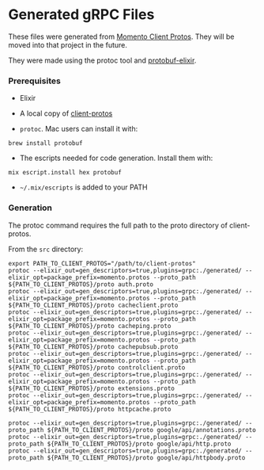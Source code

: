 # Generated gRPC Files

These files were generated from [Momento Client Protos](https://github.com/momentohq/client-protos). They will be moved 
into that project in the future.

They were made using the protoc tool and [protobuf-elixir](https://github.com/elixir-protobuf/protobuf).

### Prerequisites

- Elixir

- A local copy of [client-protos](https://github.com/momentohq/client-protos)

- `protoc`. Mac users can install it with:
```commandline
brew install protobuf
```

- The escripts needed for code generation. Install them with:
```commandline
mix escript.install hex protobuf
```

- `~/.mix/escripts` is added to your PATH

### Generation
The protoc command requires the full path to the proto directory of client-protos.

From the `src` directory:

```commandline
export PATH_TO_CLIENT_PROTOS="/path/to/client-protos"
protoc --elixir_out=gen_descriptors=true,plugins=grpc:./generated/ --elixir_opt=package_prefix=momento.protos --proto_path ${PATH_TO_CLIENT_PROTOS}/proto auth.proto
protoc --elixir_out=gen_descriptors=true,plugins=grpc:./generated/ --elixir_opt=package_prefix=momento.protos --proto_path ${PATH_TO_CLIENT_PROTOS}/proto cacheclient.proto
protoc --elixir_out=gen_descriptors=true,plugins=grpc:./generated/ --elixir_opt=package_prefix=momento.protos --proto_path ${PATH_TO_CLIENT_PROTOS}/proto cacheping.proto
protoc --elixir_out=gen_descriptors=true,plugins=grpc:./generated/ --elixir_opt=package_prefix=momento.protos --proto_path ${PATH_TO_CLIENT_PROTOS}/proto cachepubsub.proto
protoc --elixir_out=gen_descriptors=true,plugins=grpc:./generated/ --elixir_opt=package_prefix=momento.protos --proto_path ${PATH_TO_CLIENT_PROTOS}/proto controlclient.proto
protoc --elixir_out=gen_descriptors=true,plugins=grpc:./generated/ --elixir_opt=package_prefix=momento.protos --proto_path ${PATH_TO_CLIENT_PROTOS}/proto extensions.proto
protoc --elixir_out=gen_descriptors=true,plugins=grpc:./generated/ --elixir_opt=package_prefix=momento.protos --proto_path ${PATH_TO_CLIENT_PROTOS}/proto httpcache.proto

protoc --elixir_out=gen_descriptors=true,plugins=grpc:./generated/ --proto_path ${PATH_TO_CLIENT_PROTOS}/proto google/api/annotations.proto
protoc --elixir_out=gen_descriptors=true,plugins=grpc:./generated/ --proto_path ${PATH_TO_CLIENT_PROTOS}/proto google/api/http.proto
protoc --elixir_out=gen_descriptors=true,plugins=grpc:./generated/ --proto_path ${PATH_TO_CLIENT_PROTOS}/proto google/api/httpbody.proto
```
